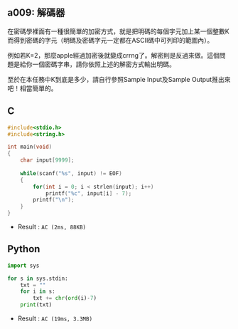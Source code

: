 ## a009: 解碼器
在密碼學裡面有一種很簡單的加密方式，就是把明碼的每個字元加上某一個整數K而得到密碼的字元（明碼及密碼字元一定都在ASCII碼中可列印的範圍內）。

例如若K=2，那麼apple經過加密後就變成crrng了。解密則是反過來做。這個問題是給你一個密碼字串，請你依照上述的解密方式輸出明碼。

至於在本任務中K到底是多少，請自行參照Sample Input及Sample Output推出來吧！相當簡單的。

## C
```C
#include<stdio.h>
#include<string.h>

int main(void)
{
	char input[9999];
	
	while(scanf("%s", input) != EOF)
	{
		for(int i = 0; i < strlen(input); i++)
			printf("%c", input[i] - 7);
		printf("\n");
	}
}
```
 * Result : `AC (2ms, 88KB)`

## Python
```python
import sys

for s in sys.stdin:
    txt = ""
    for i in s:
        txt += chr(ord(i)-7)
    print(txt)
```
 * Result : `AC (19ms, 3.3MB)`
